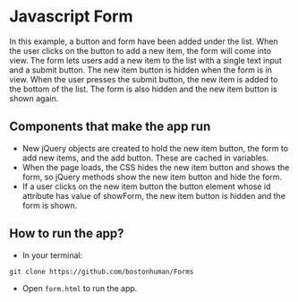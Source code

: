 # Javascript Form
In this example, a button and form have been added under the list. When the user clicks on the button to add a new item, the form will come into view. The form lets users add a new item to the list with a single text input and a submit button. The new item button is hidden when the form is in view. When the user presses the submit button, the new item is added to the bottom of the list. The form is also hidden and the new item button is shown again.

## Components that make the app run
* New jQuery objects are created to hold the new item button, the form to add new items, and the add button. These are cached in variables.
* When the page loads, the CSS hides the new item button and shows the form, so jQuery methods show the new item button and hide the form.
* If a user clicks on the new item button the button element whose id attribute has value of showForm, the new item button is hidden and the form is shown.

## How to run the app?
* In your terminal:
```
git clone https://github.com/bostonhuman/Forms
```
* Open `form.html` to run the app.

